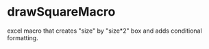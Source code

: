 # drawSquareMacro

excel macro that creates "size" by "size*2" box and adds conditional formatting. 
